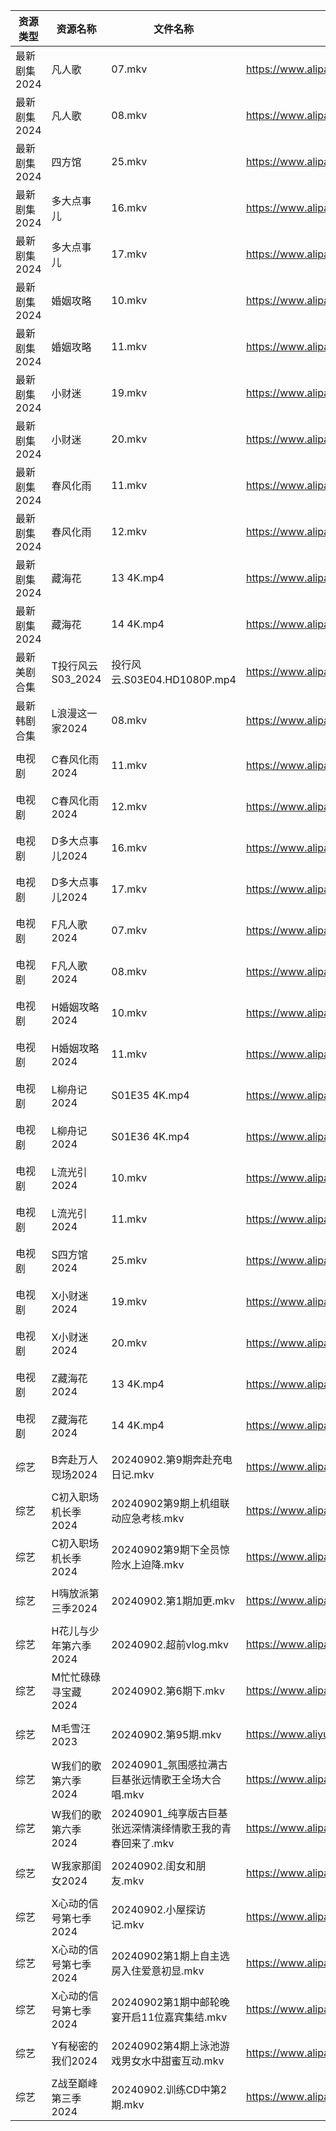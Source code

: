 | 资源类型     | 资源名称          | 文件名称                                | 分享链接                                      | 更新时间                |
| -------- | ------------- | ----------------------------------- | ----------------------------------------- | ------------------- |
| 最新剧集2024 | 凡人歌           | 07.mkv                              | https://www.alipan.com/s/xhQQPwczV5b      | 2024-09-02 20:10:05 |
| 最新剧集2024 | 凡人歌           | 08.mkv                              | https://www.alipan.com/s/xhQQPwczV5b      | 2024-09-02 20:10:05 |
| 最新剧集2024 | 四方馆           | 25.mkv                              | https://www.alipan.com/s/jjNWr2hoDP7      | 2024-09-02 19:10:11 |
| 最新剧集2024 | 多大点事儿         | 16.mkv                              | https://www.alipan.com/s/Ajpj9rPsxuQ      | 2024-09-02 19:10:14 |
| 最新剧集2024 | 多大点事儿         | 17.mkv                              | https://www.alipan.com/s/Ajpj9rPsxuQ      | 2024-09-02 19:10:14 |
| 最新剧集2024 | 婚姻攻略          | 10.mkv                              | https://www.alipan.com/s/uP4AwdnsAg2      | 2024-09-02 19:10:17 |
| 最新剧集2024 | 婚姻攻略          | 11.mkv                              | https://www.alipan.com/s/uP4AwdnsAg2      | 2024-09-02 19:10:17 |
| 最新剧集2024 | 小财迷           | 19.mkv                              | https://www.alipan.com/s/WT7GYCT6ddM      | 2024-09-02 14:10:26 |
| 最新剧集2024 | 小财迷           | 20.mkv                              | https://www.alipan.com/s/WT7GYCT6ddM      | 2024-09-02 14:10:26 |
| 最新剧集2024 | 春风化雨          | 11.mkv                              | https://www.alipan.com/s/UQzWYq7kGCM      | 2024-09-02 20:10:19 |
| 最新剧集2024 | 春风化雨          | 12.mkv                              | https://www.alipan.com/s/UQzWYq7kGCM      | 2024-09-02 20:10:19 |
| 最新剧集2024 | 藏海花           | 13 4K.mp4                           | https://www.alipan.com/s/iYoycURPfrB      | 2024-09-02 18:11:22 |
| 最新剧集2024 | 藏海花           | 14 4K.mp4                           | https://www.alipan.com/s/iYoycURPfrB      | 2024-09-02 18:11:22 |
| 最新美剧合集   | T投行风云S03_2024 | 投行风云.S03E04.HD1080P.mp4             | https://www.alipan.com/s/r4CJznux8Zc      | 2024-09-02 12:06:53 |
| 最新韩剧合集   | L浪漫这一家2024    | 08.mkv                              | https://www.alipan.com/s/TAmZbxvBoBi      | 2024-09-02 00:06:18 |
| 电视剧      | C春风化雨2024     | 11.mkv                              | https://www.alipan.com/s/9RtpeHmcLWc      | 2024-09-02 20:05:20 |
| 电视剧      | C春风化雨2024     | 12.mkv                              | https://www.alipan.com/s/9RtpeHmcLWc      | 2024-09-02 20:05:20 |
| 电视剧      | D多大点事儿2024    | 16.mkv                              | https://www.alipan.com/s/pNBiwfKUf9a      | 2024-09-02 19:05:26 |
| 电视剧      | D多大点事儿2024    | 17.mkv                              | https://www.alipan.com/s/pNBiwfKUf9a      | 2024-09-02 19:05:26 |
| 电视剧      | F凡人歌2024      | 07.mkv                              | https://www.alipan.com/s/WSYnyhtpFQc      | 2024-09-02 20:05:32 |
| 电视剧      | F凡人歌2024      | 08.mkv                              | https://www.alipan.com/s/WSYnyhtpFQc      | 2024-09-02 20:05:32 |
| 电视剧      | H婚姻攻略2024     | 10.mkv                              | https://www.alipan.com/s/779CvFTjhiF      | 2024-09-02 19:05:52 |
| 电视剧      | H婚姻攻略2024     | 11.mkv                              | https://www.alipan.com/s/779CvFTjhiF      | 2024-09-02 19:05:52 |
| 电视剧      | L柳舟记2024      | S01E35 4K.mp4                       | https://www.alipan.com/s/wDdCknHUD6o      | 2024-09-02 18:06:08 |
| 电视剧      | L柳舟记2024      | S01E36 4K.mp4                       | https://www.alipan.com/s/wDdCknHUD6o      | 2024-09-02 18:06:07 |
| 电视剧      | L流光引2024      | 10.mkv                              | https://www.alipan.com/s/vYdikVh5BuN      | 2024-09-02 19:06:12 |
| 电视剧      | L流光引2024      | 11.mkv                              | https://www.alipan.com/s/vYdikVh5BuN      | 2024-09-02 19:06:12 |
| 电视剧      | S四方馆2024      | 25.mkv                              | https://www.alipan.com/s/e7EuyRadZps      | 2024-09-02 19:06:38 |
| 电视剧      | X小财迷2024      | 19.mkv                              | https://www.alipan.com/s/QfSUm3N2tfB      | 2024-09-02 14:07:05 |
| 电视剧      | X小财迷2024      | 20.mkv                              | https://www.alipan.com/s/QfSUm3N2tfB      | 2024-09-02 14:07:04 |
| 电视剧      | Z藏海花2024      | 13 4K.mp4                           | https://www.alipan.com/s/zqg7QsAadFY      | 2024-09-02 18:07:29 |
| 电视剧      | Z藏海花2024      | 14 4K.mp4                           | https://www.alipan.com/s/zqg7QsAadFY      | 2024-09-02 18:07:28 |
| 综艺       | B奔赴万人现场2024   | 20240902.第9期奔赴充电日记.mkv              | https://www.alipan.com/s/4u7m3VMcqux      | 2024-09-02 14:07:31 |
| 综艺       | C初入职场机长季2024  | 20240902第9期上机组联动应急考核.mkv            | https://www.alipan.com/s/a9hmC3o2B18      | 2024-09-02 14:07:35 |
| 综艺       | C初入职场机长季2024  | 20240902第9期下全员惊险水上迫降.mkv            | https://www.alipan.com/s/a9hmC3o2B18      | 2024-09-02 14:07:35 |
| 综艺       | H嗨放派第三季2024   | 20240902.第1期加更.mkv                  | https://www.alipan.com/s/VRKJ132nbcQ      | 2024-09-02 14:07:48 |
| 综艺       | H花儿与少年第六季2024 | 20240902.超前vlog.mkv                 | https://www.alipan.com/s/etrBePtYsJ7      | 2024-09-02 14:07:54 |
| 综艺       | M忙忙碌碌寻宝藏2024  | 20240902.第6期下.mkv                   | https://www.alipan.com/s/TtfyudAgS8v      | 2024-09-02 14:08:11 |
| 综艺       | M毛雪汪2023      | 20240902.第95期.mkv                   | https://www.aliyundrive.com/s/asPqfgPRqAg | 2024-09-02 14:08:15 |
| 综艺       | W我们的歌第六季2024  | 20240901_氛围感拉满古巨基张远情歌王全场大合唱.mkv     | https://www.alipan.com/s/7QHb1Czg7nU      | 2024-09-02 00:08:57 |
| 综艺       | W我们的歌第六季2024  | 20240901_纯享版古巨基张远深情演绎情歌王我的青春回来了.mkv | https://www.alipan.com/s/7QHb1Czg7nU      | 2024-09-02 00:08:57 |
| 综艺       | W我家那闺女2024    | 20240902.闺女和朋友.mkv                  | https://www.alipan.com/s/6Zh3yAep1kC      | 2024-09-02 14:09:09 |
| 综艺       | X心动的信号第七季2024 | 20240902.小屋探访记.mkv                  | https://www.alipan.com/s/wQqfQxMS8Sx      | 2024-09-02 14:09:20 |
| 综艺       | X心动的信号第七季2024 | 20240902第1期上自主选房入住爱意初显.mkv          | https://www.alipan.com/s/wQqfQxMS8Sx      | 2024-09-02 20:09:03 |
| 综艺       | X心动的信号第七季2024 | 20240902第1期中邮轮晚宴开启11位嘉宾集结.mkv       | https://www.alipan.com/s/wQqfQxMS8Sx      | 2024-09-02 20:09:03 |
| 综艺       | Y有秘密的我们2024   | 20240902第4期上泳池游戏男女水中甜蜜互动.mkv        | https://www.alipan.com/s/knSE43DBBa6      | 2024-09-02 14:09:25 |
| 综艺       | Z战至巅峰第三季2024  | 20240902.训练CD中第2期.mkv               | https://www.alipan.com/s/5yE689QzaiL      | 2024-09-02 14:09:33 |
